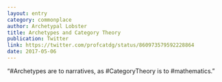 ```yaml
---
layout: entry
category: commonplace
author: Archetypal Lobster
title: Archetypes and Category Theory
publication: Twitter
link: https://twitter.com/profcatdg/status/860973579592228864
date: 2017-05-06
---
```


“#Archetypes are to narratives, as #CategoryTheory is to #mathematics.”




